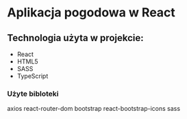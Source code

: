# Aplikacja pogodowa w React

## Technologia użyta w projekcie:

- React
- HTML5
- SASS
- TypeScript

### Użyte bibloteki

axios
react-router-dom
bootstrap
react-bootstrap-icons
sass

